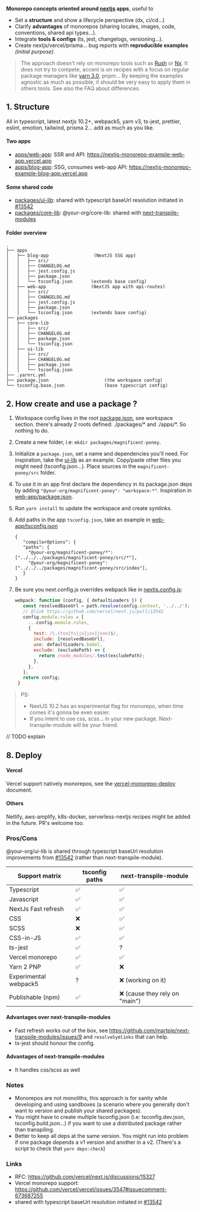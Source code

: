 **Monorepo concepts oriented around [nextjs](https://www.nextjs.org) apps**, useful to

- Set a **structure** and show a lifecycle perspective (dx, ci/cd...)
- Clarify **advantages** of monorepos (sharing locales, images, code, conventions, shared api types...).
- Integrate **tools & configs** (ts, jest, changelogs, versioning...).
- Create nextjs/vercel/prisma... bug reports with **reproducible examples** *(initial purpose)*.

> The approach doesn't rely on monorepo tools such as [Rush](https://rushjs.io/) 
> or [Nx](https://nx.dev/). It does not try to compete, accent is on recipes with a focus on 
> regular package managers like [yarn 3.0](https://github.com/yarnpkg/berry), pnpm... 
> By keeping the examples agnostic as much as possible, it should be very easy to apply them
> in others tools. See also the FAQ about differences.

## 1. Structure

All in typescript, latest nextjs 10.2+, webpack5, yarn v3, ts-jest, prettier, eslint, emotion,
tailwind, prisma 2... add as much as you like.

#### Two apps

- [apps/web-app](./apps/web-app): SSR and API: https://nextjs-monorepo-example-web-app.vercel.app
- [apps/blog-app](./apps/blog-app): SSG, consumes web-app API: https://nextjs-monorepo-example-blog-app.vercel.app

#### Some shared code

- [packages/ui-lib](./packages/ui-lib): shared with typescript baseUrl resolution initiated in [#13542](https://github.com/vercel/next.js/pull/13542) 
- [packages/core-lib](./packages/core-lib): @your-org/core-lib: shared with [next-transpile-modules](https://github.com/martpie/next-transpile-modules)

#### Folder overview

```
.
├── apps
│   ├── blog-app                 (NextJS SSG app)
│   │   ├── src/
│   │   ├── CHANGELOG.md
│   │   ├── jest.config.js
│   │   ├── package.json
│   │   └── tsconfig.json       (extends base config)
│   ├── web-app                 (NextJS app with api-routes)
│   │   ├── src/
│   │   ├── CHANGELOG.md
│   │   ├── jest.config.js
│   │   ├── package.json
│   │   └── tsconfig.json       (extends base config)
├── packages
│   ├── core-lib                 
│   │   ├── src/
│   │   ├── CHANGELOG.md
│   │   ├── package.json
│   │   └── tsconfig.json       
│   ├── ui-lib                   
│   │   ├── src/
│   │   ├── CHANGELOG.md
│   │   ├── package.json
│   │   └── tsconfig.json       
├── .yarnrc.yml
├── package.json                     (the workspace config)
└── tsconfig.base.json               (base typescript config)
```

## 2. How create and use a package ?

1. Workspace config lives in the root [package.json](./package.json), see workspace section. 
   there's already 2 roots defined: ./packages/* and ./apps/*. So nothing to do.
   
2. Create a new folder, i.e: `mkdir packages/magnificent-poney`.
   
3. Initialize a `package.json`, set a name and dependencies you'll need. For inspiration,
   take the [ui-lib](./packages/ui-lib/package.json) as an example. Copy/paste other files
   you might need (tsconfig.json...). Place sources in the `magnificent-poney/src` folder.
   
4. To use it in an app first declare the dependency in its package.json deps by adding 
   `"@your-org/magnificent-poney": "workspace:*"`. Inspiration in [web-app/package.json](./apps/web-app/package.json).
   
5. Run `yarn install` to update the workspace and create symlinks.
   
6. Add paths in the app `tsconfig.json`, take an example in [web-app/tsconfig.json](./apps/web-app/tsconfig.json)
   
   ```json5
   {
      "compilerOptions": {
      "paths": { 
        "@your-org/magnificent-poney/*": ["../../../packages/magnificent-poney/src/*"],
        "@your-org/magnificent-poney": ["../../../packages/magnificent-poney/src/index"],
      }
   }
   ``` 
7. Be sure you next.config.js overrides webpack like in [nextjs.config.js](./apps/web-app/next.config.js):
   
   ```js
   webpack: function (config, { defaultLoaders }) {
      const resolvedBaseUrl = path.resolve(config.context, '../../');
      // @link https://github.com/vercel/next.js/pull/13542
      config.module.rules = [
        ...config.module.rules,
        {
          test: /\.(tsx|ts|js|jsx|json)$/,
          include: [resolvedBaseUrl],
          use: defaultLoaders.babel,
          exclude: (excludePath) => {
            return /node_modules/.test(excludePath);
          },
        },
      ];
      return config;
    }
   ```

>PS: 
>- NextJS 10.2 has an experimental flag for monorepo, when time comes it's gonna be even easier.
>- If you intent to use css, scss... in your new package. Next-transpile-module will be your friend.


// TODO explain


## 8. Deploy

#### Vercel

Vercel support natively monorepos, see the [vercel-monorepo-deploy](./docs/deploy/deploy-vercel.md) document.

#### Others

Netlify, aws-amplify, k8s-docker, serverless-nextjs recipes might be added in the future. PR's welcome too.

### Pros/Cons

@your-org/ui-lib is shared through typescript baseUrl resolution improvements from [#13542](https://github.com/vercel/next.js/pull/13542) 
(rather than next-transpile-module). 

| Support matrix        | tsconfig paths | next-transpile-module |
|-----------------------|----------------|-----------------------|
| Typescript            | ✅              | ✅                    |
| Javascript            | ✅              | ✅                    |
| NextJs Fast refresh   | ✅              | ✅                    |
| CSS                   | ❌              | ✅                    |
| SCSS                  | ❌              | ✅                    |
| CSS-in-JS             | ✅              | ✅                    |
| ts-jest               | ✅              | ?                    |
| Vercel monorepo       | ✅              | ✅                    |
| Yarn 2 PNP            | ✅              | ❌                    |
| Experimental webpack5 | ?               | ❌  (working on it)  |
| Publishable (npm)     | ✅               | ❌  (cause they rely on "main")  |


#### Advantages over next-transpile-modules

- Fast refresh works out of the box, see https://github.com/martpie/next-transpile-modules/issues/9 and `resolveSymlinks` that
  can help. 
- ts-jest should honour the config.

#### Advantages of next-transpile-modules

- It handles css/scss as well


### Notes

- Monorepos are not monoliths, this approach is for sanity while developing and using sandboxes 
  (a scenario where you generally don't want to version and publish your shared packages). 
- You might have to create multiple tsconfig.json (i.e: tsconfig.dev.json, tsconfig.build.json...) if you 
  want to use a distributed package rather than transpiling. 
- Better to keep all deps at the same version. You might run into problem if one package depends a v1 version and another in a v2.
  (There's a script to check that `yarn deps:check`)
  

### Links

- RFC: https://github.com/vercel/next.js/discussions/15327
- Vercel monorepo support: https://github.com/vercel/vercel/issues/3547#issuecomment-673687255
- shared with typescript baseUrl resolution initiated in [#13542](https://github.com/vercel/next.js/pull/13542)

